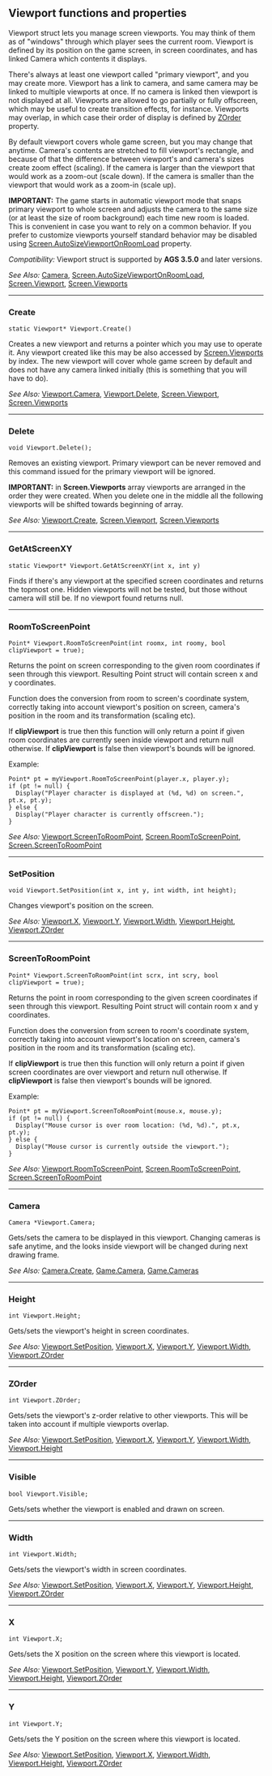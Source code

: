 ## Viewport functions and properties

Viewport struct lets you manage screen viewports. You may think of them as of "windows" through which player sees the current room. Viewport is defined by its position on the game screen, in screen coordinates, and has linked Camera which contents it displays.

There's always at least one viewport called "primary viewport", and you may create more. Viewport has a link to camera, and same camera may be linked to multiple viewports at once. If no camera is linked then viewport is not displayed at all. Viewports are allowed to go partially or fully offscreen, which may be useful to create transition effects, for instance. Viewports may overlap, in which case their order of display is defined by [ZOrder](Viewport#zorder) property.

By default viewport covers whole game screen, but you may change that anytime. Camera's contents are stretched to fill viewport's rectangle, and because of that the difference between viewport's and camera's sizes create zoom effect (scaling). If the camera is larger than the viewport that would work as a zoom-out (scale down). If the camera is smaller than the viewport that would work as a zoom-in (scale up).

**IMPORTANT:** The game starts in automatic viewport mode that snaps primary viewport to whole screen and adjusts the camera to the same size (or at least the size of room background) each time new room is loaded. This is convenient in case you want to rely on a common behavior. If you prefer to customize viewports yourself standard behavior may be disabled using [Screen.AutoSizeViewportOnRoomLoad](Screen#autosizeviewportonroomload) property.

*Compatibility:* Viewport struct is supported by **AGS 3.5.0** and later versions.

*See Also:* [Camera](Camera), [Screen.AutoSizeViewportOnRoomLoad](Screen#autosizeviewportonroomload), [Screen.Viewport](Screen#viewport), [Screen.Viewports](Screen#viewports)

---

### Create

    static Viewport* Viewport.Create()

Creates a new viewport and returns a pointer which you may use to operate it. Any viewport created like this may be also accessed by [Screen.Viewports](Screen#viewports) by index.
The new viewport will cover whole game screen by default and does not have any camera linked initially (this is something that you will have to do).

*See Also:* [Viewport.Camera](Viewport#camera), [Viewport.Delete](Viewport#delete), [Screen.Viewport](Screen#viewport), [Screen.Viewports](Screen#viewports)

---

### Delete

    void Viewport.Delete();

Removes an existing viewport. Primary viewport can be never removed and this command issued for the primary viewport will be ignored.

**IMPORTANT:** in **Screen.Viewports** array viewports are arranged in the order they were created. When you delete one in the middle all the following viewports will be shifted towards beginning of array.

*See Also:* [Viewport.Create](Viewport#create), [Screen.Viewport](Screen#viewport), [Screen.Viewports](Screen#viewports)

---

### GetAtScreenXY

    static Viewport* Viewport.GetAtScreenXY(int x, int y)

Finds if there's any viewport at the specified screen coordinates and returns the topmost one. Hidden viewports will not be tested, but those without camera will still be. If no viewport found returns null.

---

### RoomToScreenPoint

    Point* Viewport.RoomToScreenPoint(int roomx, int roomy, bool clipViewport = true);

Returns the point on screen corresponding to the given room coordinates if seen through this viewport. Resulting Point struct will contain screen x and y coordinates.

Function does the conversion from room to screen's coordinate system, correctly taking into account viewport's position on screen, camera's position in the room and its transformation (scaling etc).

If **clipViewport** is true then this function will only return a point if given room coordinates are currently seen inside viewport and return null otherwise. If **clipViewport** is false then viewport's bounds will be ignored.

Example:

    Point* pt = myViewport.RoomToScreenPoint(player.x, player.y);
    if (pt != null) {
      Display("Player character is displayed at (%d, %d) on screen.", pt.x, pt.y);
    } else {
      Display("Player character is currently offscreen.");
    }

*See Also:* [Viewport.ScreenToRoomPoint](Viewport#screentoroompoint), [Screen.RoomToScreenPoint](Screen#roomtoscreenpoint), [Screen.ScreenToRoomPoint](Screen#screentoroompoint)

---

### SetPosition

    void Viewport.SetPosition(int x, int y, int width, int height);

Changes viewport's position on the screen.

*See Also:* [Viewport.X](Viewport#x), [Viewport.Y](Viewport#y), [Viewport.Width](Viewport#width), [Viewport.Height](Viewport#height), [Viewport.ZOrder](Viewport#zorder)

---

### ScreenToRoomPoint

    Point* Viewport.ScreenToRoomPoint(int scrx, int scry, bool clipViewport = true);

Returns the point in room corresponding to the given screen coordinates if seen through this viewport. Resulting Point struct will contain room x and y coordinates.

Function does the conversion from screen to room's coordinate system, correctly taking into account viewport's location on screen, camera's position in the room and its transformation (scaling etc).

If **clipViewport** is true then this function will only return a point if given screen coordinates are over viewport and return null otherwise. If **clipViewport** is false then viewport's bounds will be ignored.

Example:

    Point* pt = myViewport.ScreenToRoomPoint(mouse.x, mouse.y);
    if (pt != null) {
      Display("Mouse cursor is over room location: (%d, %d).", pt.x, pt.y);
    } else {
      Display("Mouse cursor is currently outside the viewport.");
    }

*See Also:* [Viewport.RoomToScreenPoint](Viewport#screentoroompoint), [Screen.RoomToScreenPoint](Screen#roomtoscreenpoint), [Screen.ScreenToRoomPoint](Screen#screentoroompoint)

---

### Camera

    Camera *Viewport.Camera;

Gets/sets the camera to be displayed in this viewport. Changing cameras is safe anytime, and the looks inside viewport will be changed during next drawing frame.

*See Also:* [Camera.Create](Camera#create), [Game.Camera](Game#camera), [Game.Cameras](Game#cameras)

---

### Height

    int Viewport.Height;

Gets/sets the viewport's height in screen coordinates.

*See Also:* [Viewport.SetPosition](Viewport#setposition), [Viewport.X](Viewport#x), [Viewport.Y](Viewport#y), [Viewport.Width](Viewport#width), [Viewport.ZOrder](Viewport#zorder)

---

### ZOrder

    int Viewport.ZOrder;

Gets/sets the viewport's z-order relative to other viewports. This will be taken into account if multiple viewports overlap.

*See Also:* [Viewport.SetPosition](Viewport#setposition), [Viewport.X](Viewport#x), [Viewport.Y](Viewport#y), [Viewport.Width](Viewport#width), [Viewport.Height](Viewport#height)

---

### Visible

    bool Viewport.Visible;

Gets/sets whether the viewport is enabled and drawn on screen.

---

### Width

    int Viewport.Width;

Gets/sets the viewport's width in screen coordinates.

*See Also:* [Viewport.SetPosition](Viewport#setposition), [Viewport.X](Viewport#x), [Viewport.Y](Viewport#y), [Viewport.Height](Viewport#height), [Viewport.ZOrder](Viewport#zorder)

---

### X

    int Viewport.X;

Gets/sets the X position on the screen where this viewport is located.

*See Also:* [Viewport.SetPosition](Viewport#setposition), [Viewport.Y](Viewport#y), [Viewport.Width](Viewport#width), [Viewport.Height](Viewport#height), [Viewport.ZOrder](Viewport#zorder)

---

### Y

    int Viewport.Y;

Gets/sets the Y position on the screen where this viewport is located.

*See Also:* [Viewport.SetPosition](Viewport#setposition), [Viewport.X](Viewport#x), [Viewport.Width](Viewport#width), [Viewport.Height](Viewport#height), [Viewport.ZOrder](Viewport#zorder)